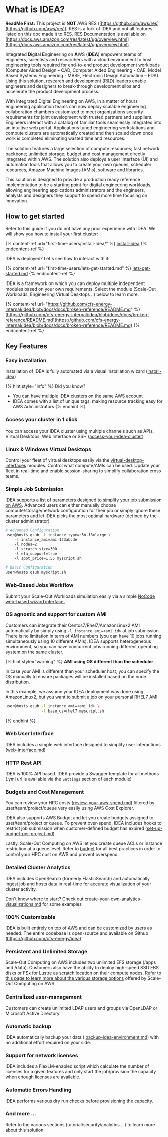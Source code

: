 # What is IDEA?

**ReadMe First:** This project is **NOT** AWS RES ([https://github.com/aws/res](https://github.com/aws/res)). RES is a fork of IDEA and not all features listed on this doc made it to RES. RES Documentation is available on [https://docs.aws.amazon.com/res/latest/ug/overview.html](https://docs.aws.amazon.com/res/latest/ug/overview.html)

**I**ntegrated **D**igital **E**ngineering on **A**WS (**IDEA**) empowers teams of engineers, scientists and researchers with a cloud environment to host engineering tools required for end-to-end product development workloads (Computer Aided Design – CAD, Computer Aided Engineering - CAE, Model Based Systems Engineering - MBSE, Electronic Design Automation – EDA). Using this solution, research and development (R\&D) leaders enable engineers and designers to break-through development silos and accelerate the product development process.

With Integrated Digital Engineering on AWS, in a matter of hours engineering application teams can now deploy scalable engineering collaboration chambers customized to meet organizations security requirements for joint development with trusted partners and suppliers. Engineers interact with a catalog of familiar tools seamlessly integrated into an intuitive web portal. Applications tuned engineering workstations and compute clusters are automatically created and then scaled down once work is completed eliminating wasted time and resources.

The solution features a large selection of compute resources; fast network backbone; unlimited storage; budget and cost management directly integrated within AWS. The solution also deploys a user interface (UI) and automation tools that allows you to create your own queues, scheduler resources, Amazon Machine Images (AMIs), software and libraries.

This solution is designed to provide a production ready reference implementation to be a starting point for digital engineering workloads, allowing engineering applications administrators and the engineers, analysts and designers they support to spend more time focusing on innovation.

## How to get started

Refer to this guide if you do not have any prior experience with IDEA. We will show you how to install your first cluster:

{% content-ref url="first-time-users/install-idea/" %}
[install-idea](first-time-users/install-idea/)
{% endcontent-ref %}

IDEA is deployed? Let's see how to interact with it:

{% content-ref url="first-time-users/lets-get-started.md" %}
[lets-get-started.md](first-time-users/lets-get-started.md)
{% endcontent-ref %}

IDEA is a framework on which you can deploy multiple independent modules based on your own requirements. Select the module (Scale-Out Workloads, Engineering Virtual Desktops ..) below to learn more.

{% content-ref url="https://github.com/cfs-energy-internal/idea/blob/docs/docs/broken-reference/README.md" %}
[https://github.com/cfs-energy-internal/idea/blob/docs/docs/broken-reference/README.md](https://github.com/cfs-energy-internal/idea/blob/docs/docs/broken-reference/README.md)
{% endcontent-ref %}

## Key Features <a href="#easy-installation" id="easy-installation"></a>

### Easy installation <a href="#easy-installation" id="easy-installation"></a>

Installation of IDEA is fully automated via a visual installation wizard ([install-idea](first-time-users/install-idea/ "mention"))

{% hint style="info" %}
Did you know?

* You can have multiple IDEA clusters on the same AWS account
* IDEA comes with a list of unique tags, making resource tracking easy for AWS Administrators
{% endhint %}

### Access your cluster in 1 click <a href="#access-your-cluster-in-1-click" id="access-your-cluster-in-1-click"></a>

You can access your IDEA cluster using multiple channels such as APIs, Virtual Desktops, Web Interface or SSH ([access-your-idea-cluster](first-time-users/access-your-idea-cluster/ "mention"))

### Linux & Windows Virtual Desktops <a href="#simple-job-submission" id="simple-job-submission"></a>

Control your fleet of virtual desktops easily via the [virtual-desktop-interfaces](modules/virtual-desktop-interfaces/ "mention") modules. Control what compute/AMIs can be used. Update your fleet in real-time and enable session-sharing to simplify collaboration cross teams.

### Simple Job Submission <a href="#simple-job-submission" id="simple-job-submission"></a>

IDEA [supports a list of parameters designed to simplify your job submission on AWS](modules/hpc-workloads/user-documentation/supported-ec2-parameters.md). Advanced users can either manually choose compute/storage/network configuration for their job or simply ignore these parameters and let IDEA picks the most optimal hardware (defined by the cluster administrator)

```bash
# Advanced Configuration
user@host$ qsub -l instance_type=c5n.18xlarge \
    -l instance_ami=ami-123abcde
    -l nodes=2 
    -l scratch_size=300 
    -l efa_support=true
    -l spot_price=1.55 myscript.sh

# Basic Configuration
user@host$ qsub myscript.sh
```

### Web-Based Jobs Workflow <a href="#os-agnostic-and-support-for-custom-ami" id="os-agnostic-and-support-for-custom-ami"></a>

Submit your Scale-Out Workloads simulation easily via a simple [NoCode web-based wizard interface.](modules/hpc-workloads/admin-documentation/create-web-based-job-submission-worfklows.md)

### OS agnostic and support for custom AMI <a href="#os-agnostic-and-support-for-custom-ami" id="os-agnostic-and-support-for-custom-ami"></a>

Customers can integrate their Centos7/Rhel7/AmazonLinux2 AMI automatically by simply using `-l instance_ami=<ami_id>` at job submission. There is no limitation in term of AMI numbers (you can have 10 jobs running simultaneously using 10 different AMIs). IDEA supports heterogeneous environment, so you can have concurrent jobs running different operating system on the same cluster.

{% hint style="warning" %}
**AMI using OS different than the scheduler**

In case your AMI is different than your scheduler host, you can specify the OS manually to ensure packages will be installed based on the node distribution.

In this example, we assume your IDEA deployment was done using AmazonLinux2, but you want to submit a job on your personal RHEL7 AMI

```bash
user@host$ qsub -l instance_ami=<ami_id> \
                -l base_os=rhel7 myscript.sh
```
{% endhint %}

### Web User Interface <a href="#web-user-interface" id="web-user-interface"></a>

IDEA includes a simple web interface designed to simplify user interactions ([web-interface.md](first-time-users/access-your-idea-cluster/web-interface.md "mention"))

### HTTP Rest API <a href="#http-rest-api" id="http-rest-api"></a>

IDEA is 100% API based. IDEA provide a Swagger template for all methods (.yml url is available via the `Settings` section of each module)

### Budgets and Cost Management <a href="#budgets-and-cost-management" id="budgets-and-cost-management"></a>

You can review your HPC costs ([review-your-aws-spend.md](best-practices/budget/review-your-aws-spend.md "mention")) filtered by user/team/project/queue very easily using AWS Cost Explorer.

IDEA also supports AWS Budget and let you create budgets assigned to user/team/project or queue. To prevent over-spend, IDEA includes hooks to restrict job submission when customer-defined budget has expired ([set-up-budget-per-project.md](best-practices/budget/set-up-budget-per-project.md "mention"))

Lastly, Scale-Out Computing on AWS let you create queue ACLs or instance restriction at a queue level. Refer to [budget](best-practices/budget/ "mention") for all best practices in order to control your HPC cost on AWS and prevent overspend.

### Detailed Cluster Analytics <a href="#detailed-cluster-analytics" id="detailed-cluster-analytics"></a>

IDEA includes OpenSearch (formerly ElasticSearch) and automatically ingest job and hosts data in real-time for accurate visualization of your cluster activity.

Don't know where to start? Check out [create-your-own-analytics-visualizations.md](best-practices/analytics/opensearch/create-your-own-analytics-visualizations.md "mention") for some examples

### 100% Customizable <a href="#id-100-customizable" id="id-100-customizable"></a>

IDEA is built entirely on top of AWS and can be customized by users as needed. The entire codebase is open-source and available on Github ([https://github.com/cfs-energy/idea)](https://github.com/cfs-energy/idea)

### Persistent and Unlimited Storage <a href="#persistent-and-unlimited-storage" id="persistent-and-unlimited-storage"></a>

Scale-Out Computing on AWS includes two unlimited EFS storage (/apps and /data). Customers also have the ability to deploy high-speed SSD EBS disks or FSx for Lustre as scratch location on their compute nodes. [Refer to this page to learn more about the various storage options](https://awslabs.github.io/scale-out-computing-on-aws/storage/backend-storage-options/) offered by Scale-Out Computing on AWS

### Centralized user-management <a href="#centralized-user-management" id="centralized-user-management"></a>

Customers can create unlimited LDAP users and groups via OpenLDAP or Microsoft Active Directory.

### Automatic backup <a href="#automatic-backup" id="automatic-backup"></a>

IDEA automatically backup your data ( [backup-idea-environment.md](best-practices/security/backup-idea-environment.md "mention")) with no additional effort required on your side.

### Support for network licenses <a href="#support-for-network-licenses" id="support-for-network-licenses"></a>

IDEA includes a FlexLM-enabled script which calculate the number of licenses for a given features and only start the job/provision the capacity when enough licenses are available.

### Automatic Errors Handling <a href="#automatic-errors-handling" id="automatic-errors-handling"></a>

IDEA performs various dry run checks before provisioning the capacity.

### And more ... <a href="#and-more" id="and-more"></a>

Refer to the various sections (tutorial/security/analytics ...) to learn more about this solution
